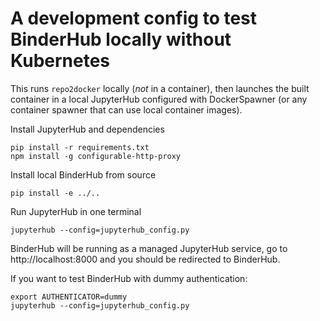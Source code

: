 # A development config to test BinderHub locally without Kubernetes

This runs `repo2docker` locally (_not_ in a container), then launches the built container in a local JupyterHub configured with DockerSpawner (or any container spawner that can use local container images).

Install JupyterHub and dependencies

    pip install -r requirements.txt
    npm install -g configurable-http-proxy

Install local BinderHub from source

    pip install -e ../..

Run JupyterHub in one terminal

    jupyterhub --config=jupyterhub_config.py

BinderHub will be running as a managed JupyterHub service, go to http://localhost:8000
and you should be redirected to BinderHub.

If you want to test BinderHub with dummy authentication:

    export AUTHENTICATOR=dummy
    jupyterhub --config=jupyterhub_config.py
